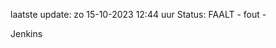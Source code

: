 laatste update: 
zo 15-10-2023 12:44   uur 
Status: FAALT - fout - 
<div class="service R">Jenkins</div>